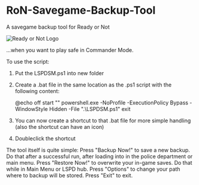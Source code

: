 # RoN-Savegame-Backup-Tool
A savegame backup tool for Ready or Not

![Ready or Not Logo](https://cdn2.steamgriddb.com/logo_thumb/0b94ce08688c6389ce7b68c52ce3f8c7.png)

...when you want to play safe in Commander Mode.

To use the script:
1. Put the LSPDSM.ps1 into  new folder
2. Create a .bat file in the same location as the .ps1 script with the following content:

    @echo off
    start "" powershell.exe -NoProfile -ExecutionPolicy Bypass -WindowStyle Hidden -File ".\LSPDSM.ps1"
    exit
4. You can now create a shortcut to that .bat file for more simple handling (also the shortcut can have an icon)
5. Doubleclick the shortcut

The tool itself is quite simple:
Press "Backup Now!" to save a new backup. Do that after a successful run, after loading into in the police department or main menu.
Press "Restore Now!" to overwrite your in-game saves. Do that while in Main Menu or LSPD hub.
Press "Options" to change your path where to backup will be stored.
Press "Exit" to exit.
